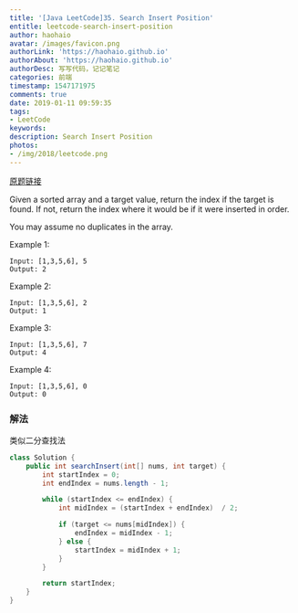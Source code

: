 ```yaml
---
title: '[Java LeetCode]35. Search Insert Position'
entitle: leetcode-search-insert-position
author: haohaio
avatar: /images/favicon.png
authorLink: 'https://haohaio.github.io'
authorAbout: 'https://haohaio.github.io'
authorDesc: 写写代码，记记笔记
categories: 前端
timestamp: 1547171975
comments: true
date: 2019-01-11 09:59:35
tags:
- LeetCode
keywords:
description: Search Insert Position
photos:
- /img/2018/leetcode.png
---
```


[原题链接](https://leetcode.com/problems/search-insert-position/)

Given a sorted array and a target value, return the index if the target is found. If not, return the index where it would be if it were inserted in order.

You may assume no duplicates in the array.

Example 1:

```code
Input: [1,3,5,6], 5
Output: 2
```

Example 2:

```code
Input: [1,3,5,6], 2
Output: 1
```

Example 3:

```code
Input: [1,3,5,6], 7
Output: 4
```

Example 4:

```code
Input: [1,3,5,6], 0
Output: 0
```

### 解法

类似二分查找法

```java
class Solution {
    public int searchInsert(int[] nums, int target) {
        int startIndex = 0;
        int endIndex = nums.length - 1;

        while (startIndex <= endIndex) {
            int midIndex = (startIndex + endIndex)  / 2;

            if (target <= nums[midIndex]) {
                endIndex = midIndex - 1;
            } else {
                startIndex = midIndex + 1;
            }
        }

        return startIndex;
    }
}
```